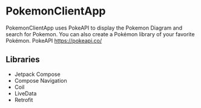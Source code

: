 # PokemonClientApp

PokemonClientApp uses PokeAPI to display the Pokemon Diagram and search for Pokemon. You can also create a Pokémon library of your favorite Pokémon.
PokeAPI https://pokeapi.co/

## Libraries

* Jetpack Compose
* Compose Navigation
* Coil
* LiveData
* Retrofit
